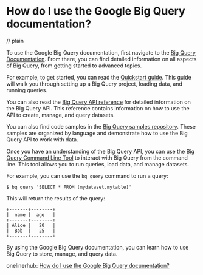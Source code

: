# How do I use the Google Big Query documentation?
// plain

To use the Google Big Query documentation, first navigate to the [Big Query Documentation](https://cloud.google.com/bigquery/docs/). From there, you can find detailed information on all aspects of Big Query, from getting started to advanced topics.

For example, to get started, you can read the [Quickstart guide](https://cloud.google.com/bigquery/docs/quickstarts). This guide will walk you through setting up a Big Query project, loading data, and running queries.

You can also read the [Big Query API reference](https://cloud.google.com/bigquery/docs/reference/rest/) for detailed information on the Big Query API. This reference contains information on how to use the API to create, manage, and query datasets.

You can also find code samples in the [Big Query samples repository](https://github.com/GoogleCloudPlatform/bigquery-samples). These samples are organized by language and demonstrate how to use the Big Query API to work with data.

Once you have an understanding of the Big Query API, you can use the [Big Query Command Line Tool](https://cloud.google.com/bigquery/docs/bq-command-line-tool) to interact with Big Query from the command line. This tool allows you to run queries, load data, and manage datasets.

For example, you can use the `bq query` command to run a query:
```
$ bq query 'SELECT * FROM [mydataset.mytable]'
```

This will return the results of the query:
```
+-------+--------+
|  name |  age   |
+-------+--------+
| Alice |   20   |
|  Bob  |   25   |
+-------+--------+
```

By using the Google Big Query documentation, you can learn how to use Big Query to store, manage, and query data.

onelinerhub: [How do I use the Google Big Query documentation?](https://onelinerhub.com/google-big-query/how-do-i-use-the-google-big-query-documentation-1687218959)